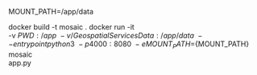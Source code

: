 MOUNT_PATH=/app/data

docker build -t mosaic .
docker run -it \
    -v $PWD:/app \
    -v /GeospatialServicesData:/app/data \
    --entrypoint python3 \
    -p 4000:8080 \
    -e MOUNT_PATH=${MOUNT_PATH} \
    mosaic \
    app.py